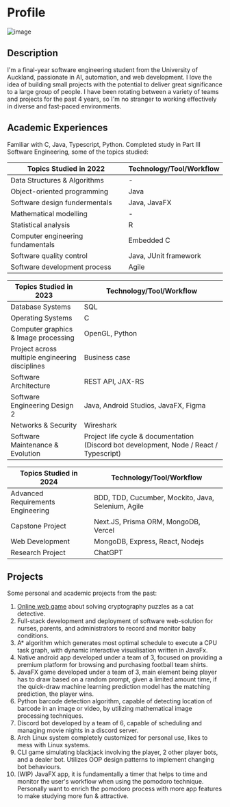 # Profile
![image](https://github.com/calebWei/calebWei/assets/100410646/7ac71ea9-8319-48f5-9f83-15d28e8be98b)

## Description

I'm a final-year software engineering student from the University of Auckland, passionate in AI, automation, and web development. I love the idea of building small projects with the potential to deliver great significance to a large group of people. I have been rotating between a variety of teams and projects for the past 4 years, so I'm no stranger to working effectively in diverse and fast-paced environments.

## Academic Experiences

Familiar with C, Java, Typescript, Python. Completed study in Part III Software Engineering, some of the topics studied:

| Topics Studied in 2022 | Technology/Tool/Workflow |
| ---------------------- | ------------------ |
| Data Structures & Algorithms | - |
| Object-oriented programming | Java |
| Software design fundermentals | Java, JavaFX |
| Mathematical modelling | - |
| Statistical analysis | R |
| Computer engineering fundamentals | Embedded C |
| Software quality control | Java, JUnit framework |
| Software development process | Agile |

| Topics Studied in 2023 | Technology/Tool/Workflow |
| ---------------------- | ------------------ |
| Database Systems | SQL |
| Operating Systems | C |
| Computer graphics & Image processing | OpenGL, Python |
| Project across multiple engineering disciplines | Business case |
| Software Architecture | REST API, JAX-RS |
| Software Engineering Design 2 | Java, Android Studios, JavaFX, Figma |
| Networks & Security | Wireshark |
| Software Maintenance & Evolution | Project life cycle & documentation (Discord bot development, Node / React / Typescript) |

| Topics Studied in 2024 | Technology/Tool/Workflow |
| ---------------------- | ------------------ |
| Advanced Requirements Engineering | BDD, TDD, Cucumber, Mockito, Java, Selenium, Agile |
| Capstone Project | Next.JS, Prisma ORM, MongoDB, Vercel |
| Web Development | MongoDB, Express, React, Nodejs |
| Research Project | ChatGPT |

## Projects

Some personal and academic projects from the past:

1. [Online web game](https://purrlock-holme-s-cryptography-agency.onrender.com/) about solving cryptography puzzles as a cat detective. 
2. Full-stack development and deployment of software web-solution for nurses, parents, and administrators to record and monitor baby conditions.
3. A* algorithm which generates most optimal schedule to execute a CPU task graph, with dynamic interactive visualisation written in JavaFx.
4. Native android app developed under a team of 3, focused on providing a premium platform for browsing and purchasing football team shirts.
5. JavaFX game developed under a team of 3, main element being player has to draw based on a random prompt, given a limited amount time, if the quick-draw machine learning prediction model has the matching prediction, the player wins. 
6. Python barcode detection algorithm, capable of detecting location of barcode in an image or video, by utilizing mathematical image processing techniques.
7. Discord bot developed by a team of 6, capable of scheduling and managing movie nights in a discord server.
8. Arch Linux system completely customized for personal use, likes to mess with Linux systems.
9. CLI game simulating blackjack involving the player, 2 other player bots, and a dealer bot. Utilizes OOP design patterns to implement changing bot behaviours.
10. (WIP) JavaFX app, it is fundamentally a timer that helps to time and monitor the user's workflow when using the pomodoro technique. Personally want to enrich the pomodoro process with more app features to make studying more fun & attractive.
